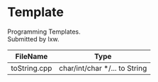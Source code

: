 Template
============

Programming Templates.<br>
Submitted by lxw.


| **FileName** | **Type** |
| ----- | -------- |
| toString.cpp | char/int/char */... to String |
